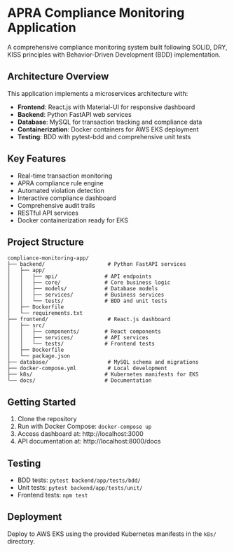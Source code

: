 # APRA Compliance Monitoring Application

A comprehensive compliance monitoring system built following SOLID, DRY, KISS principles with Behavior-Driven Development (BDD) implementation.

## Architecture Overview

This application implements a microservices architecture with:
- **Frontend**: React.js with Material-UI for responsive dashboard
- **Backend**: Python FastAPI web services
- **Database**: MySQL for transaction tracking and compliance data
- **Containerization**: Docker containers for AWS EKS deployment
- **Testing**: BDD with pytest-bdd and comprehensive unit tests

## Key Features

- Real-time transaction monitoring
- APRA compliance rule engine
- Automated violation detection
- Interactive compliance dashboard
- Comprehensive audit trails
- RESTful API services
- Docker containerization ready for EKS

## Project Structure

```
compliance-monitoring-app/
├── backend/                    # Python FastAPI services
│   ├── app/
│   │   ├── api/               # API endpoints
│   │   ├── core/              # Core business logic
│   │   ├── models/            # Database models
│   │   ├── services/          # Business services
│   │   └── tests/             # BDD and unit tests
│   ├── Dockerfile
│   └── requirements.txt
├── frontend/                   # React.js dashboard
│   ├── src/
│   │   ├── components/        # React components
│   │   ├── services/          # API services
│   │   └── tests/             # Frontend tests
│   ├── Dockerfile
│   └── package.json
├── database/                   # MySQL schema and migrations
├── docker-compose.yml          # Local development
├── k8s/                       # Kubernetes manifests for EKS
└── docs/                      # Documentation
```

## Getting Started

1. Clone the repository
2. Run with Docker Compose: `docker-compose up`
3. Access dashboard at: http://localhost:3000
4. API documentation at: http://localhost:8000/docs

## Testing

- BDD tests: `pytest backend/app/tests/bdd/`
- Unit tests: `pytest backend/app/tests/unit/`
- Frontend tests: `npm test`

## Deployment

Deploy to AWS EKS using the provided Kubernetes manifests in the `k8s/` directory.
